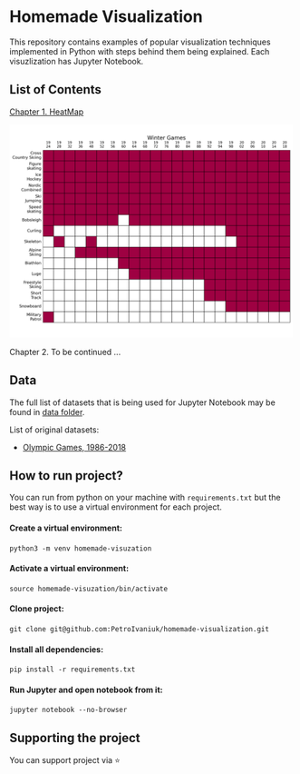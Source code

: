 # Homemade Visualization

This repository contains examples of popular visualization techniques implemented in Python with steps behind them being explained. Each visuzlization has Jupyter Notebook.

## List of Contents

[Chapter 1. HeatMap](Chapter-1-HeatMap.ipynb)

<img src="https://github.com/PetroIvaniuk/homemade-visualization/blob/main/images/heatmap_winter_games.png" alt="drawing" width="500"/>

Chapter 2. To be continued ...

## Data

The full list of datasets that is being used for Jupyter Notebook may be found in [data folder](https://github.com/PetroIvaniuk/homemade-visualization/tree/main/data).

List of original datasets:
 - [Olympic Games, 1986-2018](https://www.kaggle.com/piterfm/olympic-games-medals-19862018)

## How to run project?

You can run from python on your machine with `requirements.txt` but the best way is to use a virtual environment for each project. 

#### Create a virtual environment: 
```console
python3 -m venv homemade-visuzation
```

#### Activate a virtual environment:
```console
source homemade-visuzation/bin/activate
```

#### Clone project:
```console
git clone git@github.com:PetroIvaniuk/homemade-visualization.git
```

#### Install all dependencies:
```console 
pip install -r requirements.txt
```

#### Run Jupyter and open notebook from it:
```console 
jupyter notebook --no-browser
```

## Supporting the project

You can support project via ⭐
